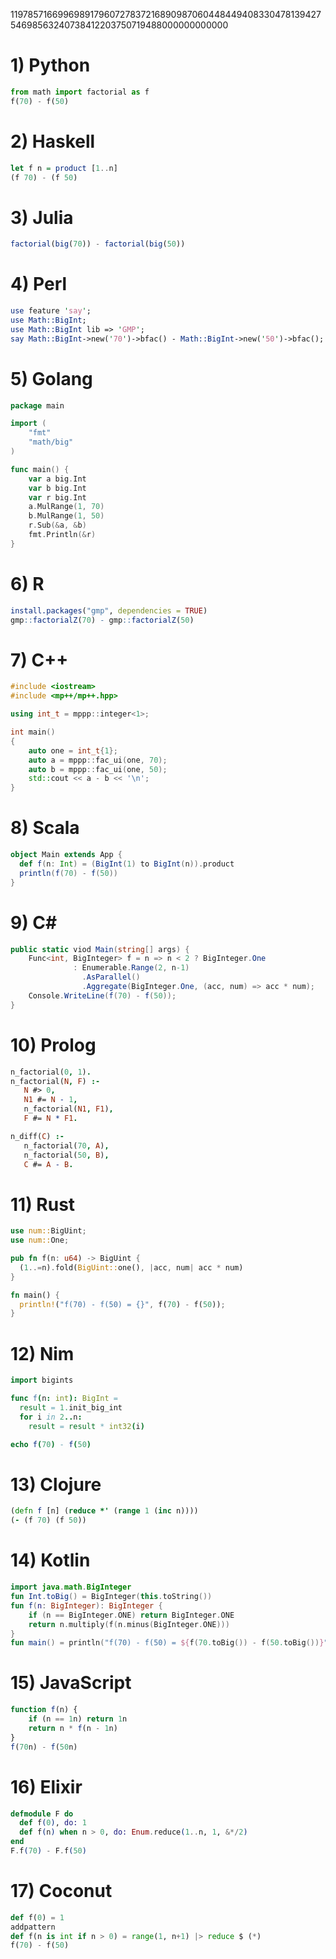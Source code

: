 11978571669969891796072783721689098706044844940833047813942754698563240738412203750719488000000000000

# 1) Python

```python
from math import factorial as f
f(70) - f(50)
```

# 2) Haskell

```haskell
let f n = product [1..n]
(f 70) - (f 50)
```

# 3) Julia

```julia
factorial(big(70)) - factorial(big(50))
```

# 4) Perl

```perl
use feature 'say';
use Math::BigInt;
use Math::BigInt lib => 'GMP';
say Math::BigInt->new('70')->bfac() - Math::BigInt->new('50')->bfac();
```

# 5) Golang

```go
package main

import (
    "fmt"
    "math/big"
)

func main() {
    var a big.Int
    var b big.Int
    var r big.Int
    a.MulRange(1, 70)
    b.MulRange(1, 50)
    r.Sub(&a, &b)
    fmt.Println(&r)
}
```

# 6) R

```r
install.packages("gmp", dependencies = TRUE)
gmp::factorialZ(70) - gmp::factorialZ(50)
```

# 7) C++

```cpp
#include <iostream>
#include <mp++/mp++.hpp>

using int_t = mppp::integer<1>;

int main()
{
    auto one = int_t{1};
    auto a = mppp::fac_ui(one, 70);
    auto b = mppp::fac_ui(one, 50);
    std::cout << a - b << '\n';
}
```

# 8) Scala

```scala
object Main extends App {
  def f(n: Int) = (BigInt(1) to BigInt(n)).product
  println(f(70) - f(50))
}
```

# 9) C#

```csharp
public static viod Main(string[] args) {
    Func<int, BigInteger> f = n => n < 2 ? BigInteger.One
              : Enumerable.Range(2, n-1)
                .AsParallel()
                .Aggregate(BigInteger.One, (acc, num) => acc * num);
    Console.WriteLine(f(70) - f(50));
}
```

# 10) Prolog

```prolog
n_factorial(0, 1).
n_factorial(N, F) :-
   N #> 0,
   N1 #= N - 1,
   n_factorial(N1, F1),
   F #= N * F1.

n_diff(C) :-
   n_factorial(70, A),
   n_factorial(50, B),
   C #= A - B.
```

# 11) Rust

```rust
use num::BigUint;
use num::One;

pub fn f(n: u64) -> BigUint {
  (1..=n).fold(BigUint::one(), |acc, num| acc * num)
}

fn main() {
  println!("f(70) - f(50) = {}", f(70) - f(50));
}
```

# 12) Nim

```nim
import bigints

func f(n: int): BigInt =
  result = 1.init_big_int
  for i in 2..n:
    result = result * int32(i)

echo f(70) - f(50)
```

# 13) Clojure

```clojure
(defn f [n] (reduce *' (range 1 (inc n))))
(- (f 70) (f 50))
```

# 14) Kotlin

```kotlin
import java.math.BigInteger
fun Int.toBig() = BigInteger(this.toString())
fun f(n: BigInteger): BigInteger {
    if (n == BigInteger.ONE) return BigInteger.ONE
    return n.multiply(f(n.minus(BigInteger.ONE)))
}
fun main() = println("f(70) - f(50) = ${f(70.toBig()) - f(50.toBig())}")
```

# 15) JavaScript

```javascript
function f(n) {
    if (n == 1n) return 1n
    return n * f(n - 1n)
}
f(70n) - f(50n)
```

# 16) Elixir

```elixir
defmodule F do
  def f(0), do: 1
  def f(n) when n > 0, do: Enum.reduce(1..n, 1, &*/2)
end
F.f(70) - F.f(50)
```

# 17) Coconut

```python
def f(0) = 1
addpattern
def f(n is int if n > 0) = range(1, n+1) |> reduce $ (*)
f(70) - f(50)
```


